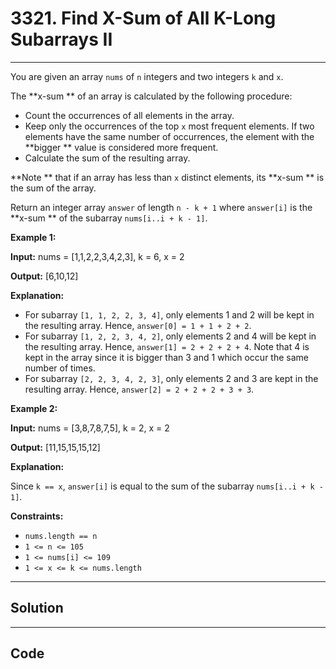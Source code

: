 # 3321. Find X-Sum of All K-Long Subarrays II

---

You are given an array `nums` of `n` integers and two integers `k` and `x`.

The **x-sum ** of an array is calculated by the following procedure:

  * Count the occurrences of all elements in the array.
  * Keep only the occurrences of the top `x` most frequent elements. If two elements have the same number of occurrences, the element with the **bigger ** value is considered more frequent.
  * Calculate the sum of the resulting array.



**Note ** that if an array has less than `x` distinct elements, its **x-sum ** is the sum of the array.

Return an integer array `answer` of length `n - k + 1` where `answer[i]` is the **x-sum ** of the subarray `nums[i..i + k - 1]`.

 

**Example 1:**

**Input:** nums = [1,1,2,2,3,4,2,3], k = 6, x = 2

**Output:** [6,10,12]

**Explanation:**

  * For subarray `[1, 1, 2, 2, 3, 4]`, only elements 1 and 2 will be kept in the resulting array. Hence, `answer[0] = 1 + 1 + 2 + 2`.
  * For subarray `[1, 2, 2, 3, 4, 2]`, only elements 2 and 4 will be kept in the resulting array. Hence, `answer[1] = 2 + 2 + 2 + 4`. Note that 4 is kept in the array since it is bigger than 3 and 1 which occur the same number of times.
  * For subarray `[2, 2, 3, 4, 2, 3]`, only elements 2 and 3 are kept in the resulting array. Hence, `answer[2] = 2 + 2 + 2 + 3 + 3`.



**Example 2:**

**Input:** nums = [3,8,7,8,7,5], k = 2, x = 2

**Output:** [11,15,15,15,12]

**Explanation:**

Since `k == x`, `answer[i]` is equal to the sum of the subarray `nums[i..i + k - 1]`.

 

**Constraints:**

  * `nums.length == n`
  * `1 <= n <= 105`
  * `1 <= nums[i] <= 109`
  * `1 <= x <= k <= nums.length`

---

## Solution



---

## Code
```python


```